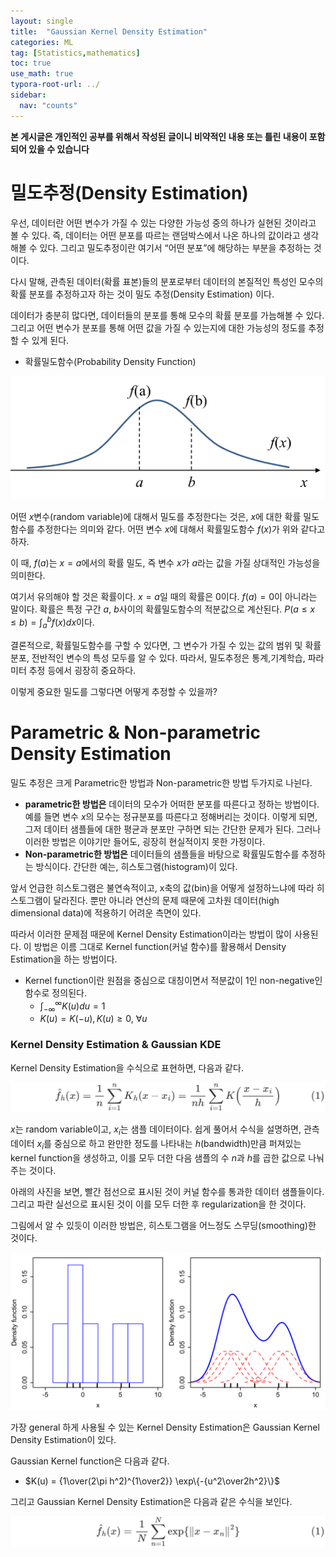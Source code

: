 ```yaml
---
layout: single
title:  "Gaussian Kernel Density Estimation"
categories: ML
tag: [Statistics,mathematics]
toc: true
use_math: true
typora-root-url: ../
sidebar:
  nav: "counts"
---
```


**본 게시글은 개인적인 공부를 위해서 작성된 글이니 비약적인 내용 또는 틀린 내용이 포함되어 있을 수 있습니다**

# 밀도추정(Density Estimation)

우선, 데이터란 어떤 변수가 가질 수 있는 다양한 가능성 중의 하나가 실현된 것이라고 볼 수 있다. 즉, 데이터는 어떤 분포를 따르는 랜덤박스에서 나온 하나의 값이라고 생각해볼 수 있다. 그리고 밀도추정이란 여기서 “어떤 분포”에 해당하는 부분을 추정하는 것이다.

다시 말해, 관측된 데이터(확률 표본)들의 분포로부터 데이터의 본질적인 특성인 모수의 확률 분포를 추정하고자 하는 것이 밀도 추정(Density Estimation) 이다.

데이터가 충분히 많다면, 데이터들의 분포를 통해 모수의 확률 분포를 가늠해볼 수 있다. 그리고 어떤 변수가 분포를 통해 어떤 값을 가질 수 있는지에 대한 가능성의 정도를 추정할 수 있게 된다.

+ 확률밀도함수(Probability Density Function)

![Untitled](/images/2023-03-26-Gaussian_Kernel_Density_Estimation/Untitled.png)

어떤 $x$변수(random variable)에 대해서 밀도를 추정한다는 것은, $x$에 대한 확률 밀도 함수를 추정한다는 의미와 같다. 어떤 변수 $x$에 대해서 확률밀도함수 $f(x)$가 위와 같다고 하자.

이 때, $f(a)$는 $x = a$에서의 확률 밀도, 즉 변수 $x$가 $a$라는 값을 가질 상대적인 가능성을 의미한다.

여기서 유의해야 할 것은 확률이다. $x=a$일 때의 확률은 $0$이다. $f(a)=0$이 아니라는 말이다. 확률은 특정 구간 $a$, $b$사이의 확률밀도함수의 적분값으로 계산된다. $P(a≤x≤b)= \int_a^bf(x)dx$이다.

결론적으로, 확률밀도함수를 구할 수 있다면, 그 변수가 가질 수 있는 값의 범위 및 확률분포, 전반적인 변수의 특성 모두를 알 수 있다. 따라서, 밀도추정은 통계,기계학습, 파라미터 추정 등에서 굉장히 중요하다.

이렇게 중요한 밀도를 그렇다면 어떻게 추정할 수 있을까?

# Parametric & Non-parametric Density Estimation

밀도 추정은 크게 Parametric한 방법과 Non-parametric한 방법 두가지로 나뉜다.

- **parametric한 방법은** 데이터의 모수가 어떠한 분포를 따른다고 정하는 방법이다. 예를 들면 변수 $x$의 모수는 정규분포를 따른다고 정해버리는 것이다. 이렇게 되면, 그저 데이터 샘플들에 대한 평균과 분포만 구하면 되는 간단한 문제가 된다. 그러나 이러한 방법은 이야기만 들어도, 굉장히 현실적이지 못한 가정이다.
- **Non-parametric한 방법은** 데이터들의 샘플들을 바탕으로 확률밀도함수를 추정하는 방식이다. 간단한 예는, 히스토그램(histogram)이 있다.

앞서 언급한 히스토그램은 불연속적이고, x축의 값(bin)을 어떻게 설정하느냐에 따라 히스토그램이 달라진다. 뿐만 아니라 연산의 문제 때문에 고차원 데이터(high dimensional data)에 적용하기 어려운 측면이 있다.

따라서 이러한 문제점 때문에 Kernel Density Estimation이라는 방법이 많이 사용된다. 이 방법은 이름 그대로 Kernel function(커널 함수)를 활용해서 Density Estimation을 하는 방법이다.

- Kernel function이란 원점을 중심으로 대칭이면서 적분값이 1인 non-negative인 함수로 정의된다.
  - $\int_{-\infty}^{\infty}K(u)du=1$
  - $K(u)=K(-u), K(u)\geq0,$ ∀$u$

### Kernel Density Estimation & Gaussian KDE

Kernel Density Estimation을 수식으로 표현하면, 다음과 같다.

![image-20230326022411822](/images/2023-03-26-Gaussian_Kernel_Density_Estimation/image-20230326022411822.png)

$x$는 random variable이고, $x_i$는 샘플 데이터이다. 쉽게 풀어서 수식을 설명하면, 관측 데이터 $x_i$를 중심으로 하고 완만한 정도를 나타내는 $h$(bandwidth)만큼 퍼져있는 kernel function을 생성하고, 이를 모두 더한 다음 샘플의 수 $n$과 $h$를 곱한 값으로 나눠주는 것이다.

아래의 사진을 보면, 빨간 점선으로 표시된 것이 커널 함수를 통과한 데이터 샘플들이다. 그리고 파란 실선으로 표시된 것이 이를 모두 더한 후 regularization을 한 것이다.

그림에서 알 수 있듯이 이러한 방법은, 히스토그램을 어느정도 스무딩(smoothing)한 것이다.

![Untitled-2](/images/2023-03-26-Gaussian_Kernel_Density_Estimation/Untitled-2.png)

가장 general 하게 사용될 수 있는 Kernel Density Estimation은 Gaussian Kernel Density Estimation이 있다.

Gaussian Kernel function은 다음과 같다.

- $K(u) = {1\over(2\pi h^2)^{1\over2}} \exp\{-{u^2\over2h^2}\}$

그리고 Gaussian Kernel Density Estimation은 다음과 같은 수식을 보인다.

![image-20230326022252130](/images/2023-03-26-Gaussian_Kernel_Density_Estimation/image-20230326022252130.png)





